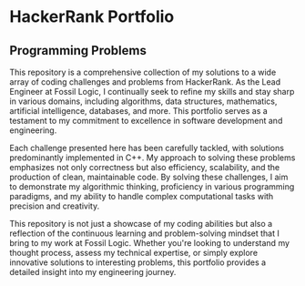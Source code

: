 # **HackerRank Portfolio**

## **Programming Problems**

This repository is a comprehensive collection of my solutions to a wide array of coding challenges and problems from HackerRank. As the Lead Engineer at Fossil Logic, I continually seek to refine my skills and stay sharp in various domains, including algorithms, data structures, mathematics, artificial intelligence, databases, and more. This portfolio serves as a testament to my commitment to excellence in software development and engineering.

Each challenge presented here has been carefully tackled, with solutions predominantly implemented in C++. My approach to solving these problems emphasizes not only correctness but also efficiency, scalability, and the production of clean, maintainable code. By solving these challenges, I aim to demonstrate my algorithmic thinking, proficiency in various programming paradigms, and my ability to handle complex computational tasks with precision and creativity.

This repository is not just a showcase of my coding abilities but also a reflection of the continuous learning and problem-solving mindset that I bring to my work at Fossil Logic. Whether you're looking to understand my thought process, assess my technical expertise, or simply explore innovative solutions to interesting problems, this portfolio provides a detailed insight into my engineering journey.
